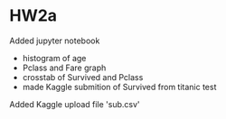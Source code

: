 # HW2a


Added jupyter notebook
  - histogram of age
  - Pclass and Fare graph
  - crosstab of Survived and Pclass
  - made Kaggle submition of Survived from titanic test
  
Added Kaggle upload file 'sub.csv'
